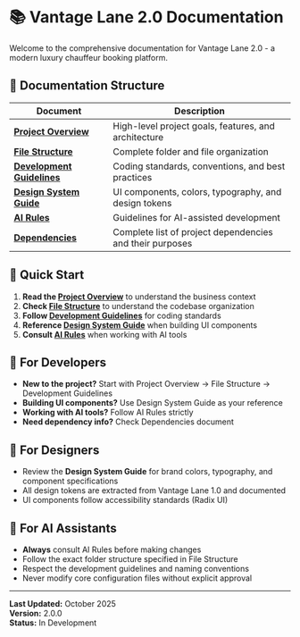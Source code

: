 # 📚 Vantage Lane 2.0 Documentation

Welcome to the comprehensive documentation for Vantage Lane 2.0 - a modern luxury chauffeur booking platform.

## 📖 Documentation Structure

| Document                                                  | Description                                              |
| --------------------------------------------------------- | -------------------------------------------------------- |
| **[Project Overview](./PROJECT_OVERVIEW.md)**             | High-level project goals, features, and architecture     |
| **[File Structure](./FILE_STRUCTURE.md)**                 | Complete folder and file organization                    |
| **[Development Guidelines](./DEVELOPMENT_GUIDELINES.md)** | Coding standards, conventions, and best practices        |
| **[Design System Guide](./DESIGN_SYSTEM_GUIDE.md)**       | UI components, colors, typography, and design tokens     |
| **[AI Rules](./AI_RULES.md)**                             | Guidelines for AI-assisted development                   |
| **[Dependencies](./DEPENDENCIES.md)**                     | Complete list of project dependencies and their purposes |

## 🚀 Quick Start

1. **Read the [Project Overview](./PROJECT_OVERVIEW.md)** to understand the business context
2. **Check [File Structure](./FILE_STRUCTURE.md)** to understand the codebase organization
3. **Follow [Development Guidelines](./DEVELOPMENT_GUIDELINES.md)** for coding standards
4. **Reference [Design System Guide](./DESIGN_SYSTEM_GUIDE.md)** when building UI components
5. **Consult [AI Rules](./AI_RULES.md)** when working with AI tools

## 🎯 For Developers

- **New to the project?** Start with Project Overview → File Structure → Development Guidelines
- **Building UI components?** Use Design System Guide as your reference
- **Working with AI tools?** Follow AI Rules strictly
- **Need dependency info?** Check Dependencies document

## 🎨 For Designers

- Review the **Design System Guide** for brand colors, typography, and component specifications
- All design tokens are extracted from Vantage Lane 1.0 and documented
- UI components follow accessibility standards (Radix UI)

## 🤖 For AI Assistants

- **Always** consult AI Rules before making changes
- Follow the exact folder structure specified in File Structure
- Respect the development guidelines and naming conventions
- Never modify core configuration files without explicit approval

---

**Last Updated:** October 2025  
**Version:** 2.0.0  
**Status:** In Development
